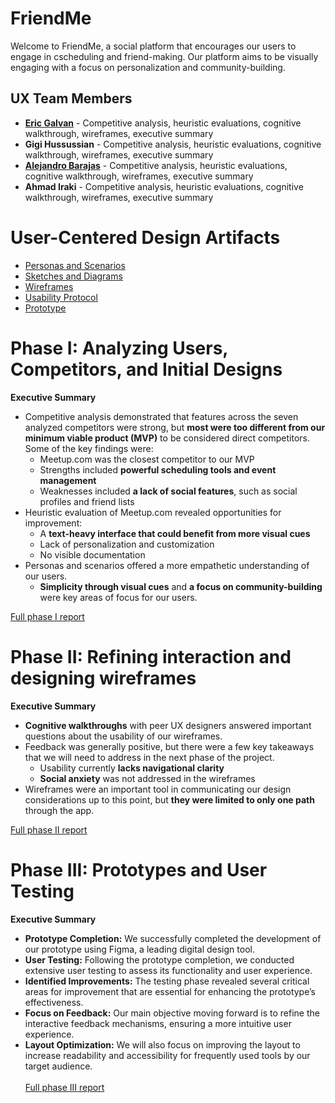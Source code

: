 # FriendMe

Welcome to FriendMe, a social platform that encourages our users to engage in cscheduling and friend-making. Our platform aims to be visually engaging with a focus on personalization and community-building.

## UX Team Members

* **[Eric Galvan](https://github.com/ChicoState/ux-personal-portfolio-GoosiferIO)** - Competitive analysis, heuristic evaluations, cognitive walkthrough, wireframes, executive summary
* **Gigi Hussussian** - Competitive analysis, heuristic evaluations, cognitive walkthrough, wireframes, executive summary
* **[Alejandro Barajas](https://github.com/ChicoState/ux-personal-portfolio-Aloo32)** - Competitive analysis, heuristic evaluations, cognitive walkthrough, wireframes, executive summary
* **Ahmad Iraki** - Competitive analysis, heuristic evaluations, cognitive walkthrough, wireframes, executive summary

# User-Centered Design Artifacts
 
* [Personas and Scenarios](personas/)
* [Sketches and Diagrams](sketches/)
* [Wireframes](wireframes/)
* [Usability Protocol](protocol/)
* [Prototype](https://www.figma.com/file/UrV17NFIJJJ3RnCt5D7aEQ/Wireframes---Friend-Me?type=design&node-id=0%3A1&mode=design&t=SE7istejrFTuqGbp-1)

# Phase I: Analyzing Users, Competitors, and Initial Designs

**Executive Summary**

* Competitive analysis demonstrated that features across the seven analyzed competitors were strong, but **most were too different from our minimum viable product (MVP)** to be considered direct competitors. Some of the key findings were:
  * Meetup.com was the closest competitor to our MVP
  * Strengths included **powerful scheduling tools and event management**
  * Weaknesses included **a lack of social features**, such as social profiles and friend lists
* Heuristic evaluation of Meetup.com revealed opportunities for improvement:
  * A **text-heavy interface that could benefit from more visual cues**
  * Lack of personalization and customization
  * No visible documentation
* Personas and scenarios offered a more empathetic understanding of our users.
  * **Simplicity through visual cues** and **a focus on community-building** were key areas of focus for our users.

[Full phase I report](phaseI/)

# Phase II: Refining interaction and designing wireframes

**Executive Summary**

* **Cognitive walkthroughs** with peer UX designers answered important questions about the usability of our wireframes.
* Feedback was generally positive, but there were a few key takeaways that we will need to address in the next phase of the project.
  * Usability currently **lacks navigational clarity**
  * **Social anxiety** was not addressed in the wireframes
* Wireframes were an important tool in communicating our design considerations up to this point, but **they were limited to only one path** through the app.

[Full phase II report](phaseII/)

# Phase III: Prototypes and User Testing

**Executive Summary**

* <b>Prototype Completion:</b> We successfully completed the development of our prototype using Figma, a leading digital design tool.
* <b>User Testing:</b> Following the prototype completion, we conducted extensive user testing to assess its functionality and user experience.
* <b>Identified Improvements:</b> The testing phase revealed several critical areas for improvement that are essential for enhancing the prototype’s effectiveness.
* <b>Focus on Feedback:</b> Our main objective moving forward is to refine the interactive feedback mechanisms, ensuring a more intuitive user experience.
* <b>Layout Optimization:</b> We will also focus on improving the layout to increase readability and accessibility for frequently used tools by our target audience.
﻿<br><br>
[Full phase III report](phaseIII/)
